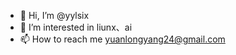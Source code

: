 - 👋 Hi, I’m @yylsix
- 👀 I’m interested in liunx、ai
- 📫 How to reach me yuanlongyang24@gmail.com
  

<!---
yylsix/yylsix is a ✨ special ✨ repository because its `README.md` (this file) appears on your GitHub profile.
You can click the Preview link to take a look at your changes.
--->
